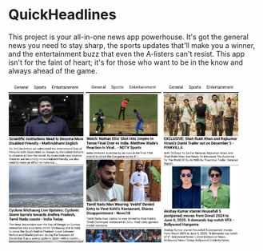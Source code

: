 # QuickHeadlines
This project is your all-in-one news app powerhouse. It's got the general news you need to stay sharp, the sports updates that'll make you a winner, and the entertainment buzz that even the A-listers can't resist. This app isn't for the faint of heart; it's for those who want to be in the know and always ahead of the game.
<div>
  <img src="uploads/general.jpg" alt="General" style="width:30%;">
  <img src="uploads/sports.jpg" alt="Image 2" style="width:30%;">
  <img src="uploads/entertainment.jpg" alt="Image 3" style="width:30%;">
</div>
